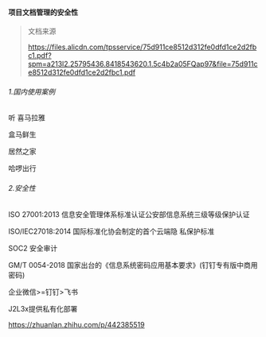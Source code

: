 #### 项目文档管理的安全性

> 文档来源
>
> https://files.alicdn.com/tpsservice/75d911ce8512d312fe0dfd1ce2d2fbc1.pdf?spm=a213l2.25795436.8418543620.1.5c4b2a05FQap97&file=75d911ce8512d312fe0dfd1ce2d2fbc1.pdf

###### 1.国内使用案例

听 喜马拉雅

盒马鲜生

居然之家

哈啰出行

###### 2.安全性

ISO 27001:2013 信息安全管理体系标准认证公安部信息系统三级等级保护认证

ISO/IEC27018:2014 国际标准化协会制定的首个云端隐 私保护标准

SOC2 安全审计

GM/T 0054-2018 国家出台的《信息系统密码应用基本要求》(钉钉专有版中商用密码)





企业微信>=钉钉>飞书











































J2L3x提供私有化部署

https://zhuanlan.zhihu.com/p/442385519